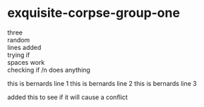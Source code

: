 # exquisite-corpse-group-one

three<br/>
random<br/> 
lines added<br/>
trying if  
spaces work  
checking if /n 
does anything

this is bernards line 1
this is bernards line 2
this is bernards line 3

added this to see if it will cause a conflict
